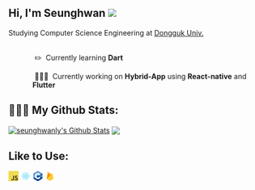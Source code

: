 ## Hi, I'm Seunghwan <img src="https://media.giphy.com/media/hvRJCLFzcasrR4ia7z/giphy.gif" width="25px">
  Studying Computer Science Engineering at <a href="dongguk.edu">Dongguk Univ.</a><br><br>
  <ol>
    <ol>&nbsp;✏️&nbsp;&nbsp;Currently learning <b>Dart</b></ol>
    <ol>&nbsp;💁🏻‍♂️&nbsp;&nbsp;Currently working on <b>Hybrid-App</b> using <b>React-native</b> and <b>Flutter</b></ol>
  </ol>
  

  
##  👨🏽‍💻 My Github Stats:

<a href="https://github.com/seunghwanly">
<img align="center" alt="seunghwanly's Github Stats" src="https://github-readme-stats.codestackr.vercel.app/api?username=seunghwanly&show_icons=true&hide_border=true&count_private=true&include_all_commits=true" /></a>

<a href="https://github.com/seunghwanly">
  <img align="center" src="https://github-readme-stats.anuraghazra1.vercel.app/api/top-langs/?username=seunghwanly&layout=compact&langs_count=10" />
</a>

## Like to Use:
<code><img height="20" src="https://raw.githubusercontent.com/github/explore/80688e429a7d4ef2fca1e82350fe8e3517d3494d/topics/javascript/javascript.png"></code>
<code><img height="20" src="https://raw.githubusercontent.com/github/explore/80688e429a7d4ef2fca1e82350fe8e3517d3494d/topics/react/react.png"></code>
<code><img height="20" src="https://raw.githubusercontent.com/github/explore/80688e429a7d4ef2fca1e82350fe8e3517d3494d/topics/cpp/cpp.png"></code>
<code><img height="20" src="https://raw.githubusercontent.com/github/explore/80688e429a7d4ef2fca1e82350fe8e3517d3494d/topics/firebase/firebase.png"></code>
